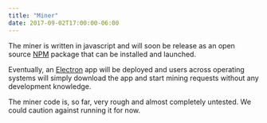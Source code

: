 ```yaml
---
title: "Miner"
date: 2017-09-02T17:00:00-06:00
---
```

The miner is written in javascript and will soon be release as an open source <a href="https://www.npmjs.com/" target="_blank">NPM</a> package that can be installed and launched.

Eventually, an <a href="https://electron.atom.io/" target="_blank">Electron</a> app will be deployed and users across operating systems will simply download the app and start mining requests without any development knowledge.

The miner code is, so far, very rough and almost completely untested. We could caution against running it for now.

